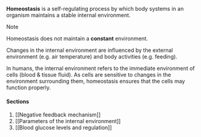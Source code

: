 **Homeostasis** is a self-regulating process by which body systems in an organism maintains a stable internal environment.

> [!note]
> Homeostasis does not maintain a **constant** environment.

Changes in the internal environment are influenced by the external environment (e.g. air temperature) and body activities (e.g. feeding).

In humans, the internal environment refers to the immediate environment of cells (blood & tissue fluid). As cells are sensitive to changes in the environment surrounding them, homeostasis ensures that the cells may function properly.

#### Sections
1. [[Negative feedback mechanism]]
2. [[Parameters of the internal environment]]
3. [[Blood glucose levels and regulation]]
